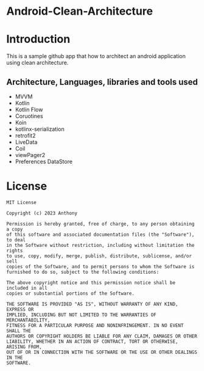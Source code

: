 # Android-Clean-Architecture

# Introduction
This is a sample github app that how to architect an android application using clean architecture.

## Architecture, Languages, libraries and tools used
- MVVM
- Kotlin
- Kotlin Flow
- Coruotines
- Koin
- kotlinx-serialization
- retrofit2
- LiveData
- Coil
- viewPager2
- Preferences DataStore

# License
```
MIT License

Copyright (c) 2023 Anthony

Permission is hereby granted, free of charge, to any person obtaining a copy
of this software and associated documentation files (the "Software"), to deal
in the Software without restriction, including without limitation the rights
to use, copy, modify, merge, publish, distribute, sublicense, and/or sell
copies of the Software, and to permit persons to whom the Software is
furnished to do so, subject to the following conditions:

The above copyright notice and this permission notice shall be included in all
copies or substantial portions of the Software.

THE SOFTWARE IS PROVIDED "AS IS", WITHOUT WARRANTY OF ANY KIND, EXPRESS OR
IMPLIED, INCLUDING BUT NOT LIMITED TO THE WARRANTIES OF MERCHANTABILITY,
FITNESS FOR A PARTICULAR PURPOSE AND NONINFRINGEMENT. IN NO EVENT SHALL THE
AUTHORS OR COPYRIGHT HOLDERS BE LIABLE FOR ANY CLAIM, DAMAGES OR OTHER
LIABILITY, WHETHER IN AN ACTION OF CONTRACT, TORT OR OTHERWISE, ARISING FROM,
OUT OF OR IN CONNECTION WITH THE SOFTWARE OR THE USE OR OTHER DEALINGS IN THE
SOFTWARE.
```
